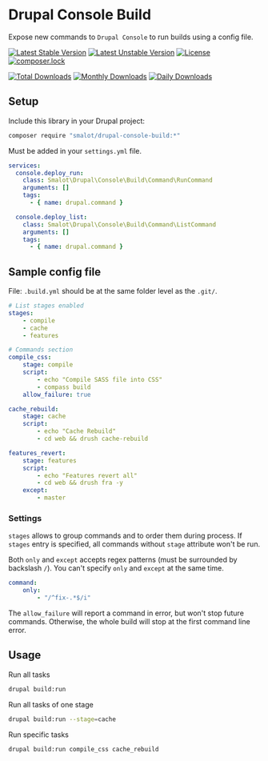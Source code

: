 # Drupal Console Build

Expose new commands to `Drupal Console` to run builds using a config file.

[![Latest Stable Version](https://poser.pugx.org/smalot/drupal-console-build/v/stable)](https://packagist.org/packages/smalot/drupal-console-build)
[![Latest Unstable Version](https://poser.pugx.org/smalot/drupal-console-build/v/unstable)](https://packagist.org/packages/smalot/drupal-console-build)
[![License](https://poser.pugx.org/smalot/drupal-console-build/license)](https://packagist.org/packages/smalot/drupal-console-build)
[![composer.lock](https://poser.pugx.org/smalot/drupal-console-build/composerlock)](https://packagist.org/packages/smalot/drupal-console-build)

[![Total Downloads](https://poser.pugx.org/smalot/drupal-console-build/downloads)](https://packagist.org/packages/smalot/drupal-console-build)
[![Monthly Downloads](https://poser.pugx.org/smalot/drupal-console-build/d/monthly)](https://packagist.org/packages/smalot/drupal-console-build)
[![Daily Downloads](https://poser.pugx.org/smalot/drupal-console-build/d/daily)](https://packagist.org/packages/smalot/drupal-console-build)


## Setup

Include this library in your Drupal project:

````sh
composer require "smalot/drupal-console-build:*"
````

Must be added in your `settings.yml` file.

````yaml
services:
  console.deploy_run:
    class: Smalot\Drupal\Console\Build\Command\RunCommand
    arguments: []
    tags:
      - { name: drupal.command }

  console.deploy_list:
    class: Smalot\Drupal\Console\Build\Command\ListCommand
    arguments: []
    tags:
      - { name: drupal.command }
````


## Sample config file

File: `.build.yml`
should be at the same folder level as the `.git/`.

````yaml
# List stages enabled
stages:
    - compile
    - cache
    - features

# Commands section
compile_css:
    stage: compile
    script:
        - echo "Compile SASS file into CSS"
        - compass build
    allow_failure: true

cache_rebuild:
    stage: cache
    script:
        - echo "Cache Rebuild"
        - cd web && drush cache-rebuild

features_revert:
    stage: features
    script:
        - echo "Features revert all"
        - cd web && drush fra -y
    except:
        - master
````


### Settings

`stages` allows to group commands and to order them during process.
If `stages` entry is specified, all commands without `stage` attribute won't be run.

Both `only` and `except` accepts regex patterns (must be surrounded by backslash `/`).
You can't specify `only` and `except` at the same time.

````yaml
command:
    only:
        - "/^fix-.*$/i"
````

The `allow_failure` will report a command in error, but won't stop future commands.
Otherwise, the whole build will stop at the first command line error.


## Usage

Run all tasks

````sh
drupal build:run
````

Run all tasks of one stage

````sh
drupal build:run --stage=cache
````

Run specific tasks

````sh
drupal build:run compile_css cache_rebuild
````
